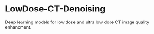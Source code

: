 # LowDose-CT-Denoising
Deep learning models for low dose and ultra low dose CT image quality enhancment.
